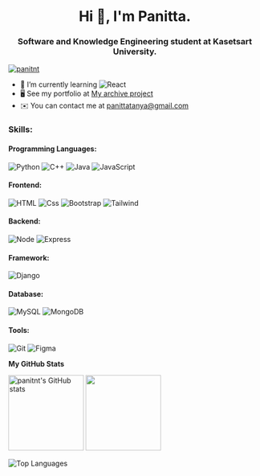 <h1 align="center">Hi 👋, I'm Panitta.</h1>
<h3 align="center">Software and Knowledge Engineering student at Kasetsart University.</h3>
<p align="left"> <a href="https://github.com/ryo-ma/github-profile-trophy"><img src="https://github-profile-trophy.vercel.app/?username=panitnt" alt="panitnt" /></a> </p>

- 🌱 I’m currently learning <img alt="React" src="https://img.shields.io/badge/React-61DAFB?logo=react&logoColor=white&style=for-the-badge" />
- 🖥️  See my portfolio at [My archive project](https://panitnt.pythonanywhere.com)
- ✉️  You can contact me at [panittatanya@gmail.com](mailto:panittatanya@gmail.com)

<h3 align="left">Skills:</h3>
<h4 align="left">Programming Languages:</h3>
<p>
  <img alt="Python" src="https://img.shields.io/badge/Python-3776AB?logo=Python&logoColor=white&style=for-the-badge" />
  <img alt="C++" src="https://img.shields.io/badge/C++-00599C?logo=C%2B%2B&logoColor=white&style=for-the-badge" />
  <img alt="Java" src="https://img.shields.io/badge/Java-ED8B00?style=for-the-badge&logo=openjdk&logoColor=white" />
  <img alt="JavaScript" src="https://img.shields.io/badge/JavaScript-F7DF1E?logo=JavaScript&logoColor=white&style=for-the-badge" />
</p>
<h4 align="left">Frontend:</h3>
<p>
  <img alt="HTML" src="https://img.shields.io/badge/HTML-E34F26?logo=html5&logoColor=white&style=for-the-badge" />
  <img alt="Css" src="https://img.shields.io/badge/CSS-1572B6?logo=css3&logoColor=white&style=for-the-badge" />
  <img alt="Bootstrap" src="https://img.shields.io/badge/Bootstrap-7952B3?logo=Bootstrap&logoColor=white&style=for-the-badge" />
  <img alt="Tailwind" src="https://img.shields.io/badge/Tailwind-06B6D4?logo=TailwindCSS&logoColor=white&style=for-the-badge" />
</p>
<h4 align="left">Backend:</h3>
<p>
  <img alt="Node" src="https://img.shields.io/badge/Node.js-43853D?style=for-the-badge&logo=node.js&logoColor=white" />
  <img alt="Express" src="https://img.shields.io/badge/express-000000?style=for-the-badge&logo=express&logoColor=white" />
</p>
<h4 align="left">Framework:</h3>
<p>
  <img alt="Django" src="https://img.shields.io/badge/Django-092E20?logo=Django&logoColor=white&style=for-the-badge" />
</p>
<h4 align="left">Database:</h3>
<p>
  <img alt="MySQL" src="https://img.shields.io/badge/MySQL-4479A1?logo=MySQL&logoColor=white&style=for-the-badge" />
  <img alt="MongoDB" src="https://img.shields.io/badge/MongoDB-47A248?logo=MongoDB&logoColor=white&style=for-the-badge" />
</p>
<h4 align="left">Tools:</h3>
<p>
    <img alt="Git" src="https://img.shields.io/badge/Git-F05032?logo=Git&logoColor=white&style=for-the-badge" />
    <img alt="Figma" src="https://img.shields.io/badge/Figma-F24E1E?logo=Figma&logoColor=white&style=for-the-badge" />
</p>

<!-- <p>&nbsp;<img height=150px src="https://github-readme-stats.vercel.app/api?username=panitnt&show_icons=true&locale=en" alt="panitnt" />
<img height=150px src="https://github-readme-stats.vercel.app/api/top-langs?username=panitnt&show_icons=true&locale=en&layout=compact" alt="panitnt" /></p>
 -->
 <b>My GitHub Stats</b>
<p>
<img height=150px src="https://github-readme-stats.vercel.app/api?username=panitnt&show_icons=true&hide=&count_private=true&title_color=3382ed&text_color=ffffff&icon_color=14b8a6&bg_color=22272e&hide_border=true&show_icons=true" alt="panitnt's GitHub stats" />

<img height=150px src="https://github-readme-streak-stats.herokuapp.com/?user=panitnt&stroke=ffffff&background=22272e&ring=3382ed&fire=3382ed&currStreakNum=ffffff&currStreakLabel=3382ed&sideNums=ffffff&sideLabels=ffffff&dates=ffffff&hide_border=true" />
  
</p>

<img src="https://github-readme-stats.vercel.app/api/top-langs/?username=panitnt&langs_count=10&title_color=3382ed&text_color=ffffff&icon_color=14b8a6&bg_color=22272e&hide_border=true&locale=en&custom_title=Top%20%Languages" alt="Top Languages" />
